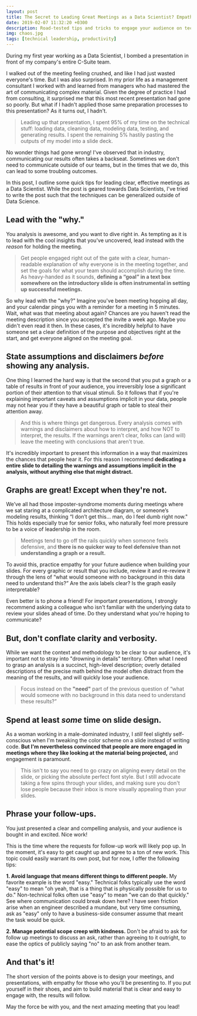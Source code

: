 ```yaml
---
layout: post
title: The Secret to Leading Great Meetings as a Data Scientist? Empathy.
date: 2019-02-07 11:32:20 +0300
description: Road-tested tips and tricks to engage your audience on technical topics
img: chaos.jpg
tags: [technical leadership, productivity]
---
```

During my first year working as a Data Scientist, I bombed a presentation in front of my company's entire C-Suite team.

I walked out of the meeting feeling crushed, and like I had just wasted everyone's time. But I was also surprised.
In my prior life as a management consultant I worked with and learned from managers who had mastered the art of
communicating complex material. Given the degree of practice I had from consulting, it surprised me that this most
recent presentation had gone so poorly. But what if I hadn't applied those same preparation processes to
this presentation? As it turns out, I hadn't.

>Leading up that presentation, I spent 95% of my time on the technical stuff: loading data,
cleaning data, modeling data, testing, and generating results. I spent the remaining 5% hastily pasting
the outputs of my model into a slide deck.

No wonder things had gone wrong! I've observed that in industry, communicating our results often takes a backseat.
Sometimes we don't need to communicate outside of our teams, but in the times that we do, this can lead to some
troubling outcomes.

In this post, I outline some quick tips for leading clear, effective meetings as a Data Scientist. While the post is
geared towards Data Scientists, I've tried to write the post such that the techniques can be generalized outside of
Data Science.


## Lead with the "why."
You analysis is awesome, and you want to dive right in. As tempting as it is to lead with the cool insights that
you've uncovered, lead instead with the *reason* for holding the meeting.

>Get people engaged right out of the gate with a clear, human-readable explanation of why everyone is in the meeting
together, and set the goals for what your team should accomplish during the time. As heavy-handed as it sounds,
**defining a “goal” in a text box somewhere on the introductory slide is often instrumental in setting up successful
meetings.**

So why lead with the "why?" Imagine you've been meeting hopping all day, and your calendar pings you with a
reminder for a meeting in 5 minutes. Wait, what was that meeting about again? Chances are you haven't read the
meeting description since you accepted the invite a week ago. Maybe you didn't even read it then. In these cases,
it's incredibly helpful to have someone set a clear definition of the purpose and objectives right at the start, and get
everyone aligned on the meeting goal.


## State assumptions and disclaimers *before* showing any analysis.
One thing I learned the hard way is that the second that you put a graph or a table of results in front of your
audience, you irreversibly lose a significant portion of their attention to that visual stimuli. So it follows
that if you're explaining important caveats and assumptions implicit in your data, people may not hear
you if they have a beautiful graph or table to steal their attention away.

>And this is where things get dangerous. Every analysis comes with warnings and disclaimers about how to interpret,
and how NOT to interpret, the results. If the warnings aren't clear, folks can (and will) leave the meeting with
conclusions that aren't true.

It's incredibly important to present this information in a way that maximizes the chances that people hear it. For this
reason I recommend **dedicating a entire slide to detailing the warnings and assumptions implicit in the analysis,
without anything else that might distract.**


## Graphs are great! Except when they're not.
We’ve all had those imposter-syndrome moments during meetings where we sat
staring at a complicated architecture diagram, or someone’s modeling results, thinking “I don’t get this… man, do I
feel dumb right now." This holds especially true for senior folks, who naturally feel more
pressure to be a voice of leadership in the room.

>Meetings tend to go off the rails quickly when someone feels defensive, and **there is no quicker way to feel defensive
than not understanding a graph or a result.**

To avoid this, practice empathy for your future audience when building your slides. For every graphic or result that you
include, review it and re-review it through the lens of “what would someone with no background in this data need to
understand this?” Are the axis labels clear? Is the graph easily interpretable?

Even better is to phone a friend! For important presentations, I strongly recommend asking a colleague who isn't familiar
with the underlying data to review your slides ahead of time. Do they understand what you're hoping to communicate?


## But, don't conflate clarity and verbosity.
While we want the context and methodology to be clear to our audience, it's important not to stray into
"drowning in details" territory. Often what I need to grasp an analysis is a succinct, high-level description;
overly detailed descriptions of the precise math behind the model often distract from the meaning of the results,
and will quickly lose your audience.

>Focus instead on the **"need"** part of the previous question of
“what would someone with no background in this data need to understand these results?”


## Spend at least *some* time on slide design.
As a woman working in a male-dominated industry, I *still* feel slightly self-conscious when I'm tweaking the color
scheme on a slide instead of writing code. **But I'm nevertheless convinced that people are more engaged in meetings
where they like looking at the material being projected,** and engagement is paramount.

>This isn't to say you need to go crazy on aligning every detail on the slide, or picking the absolute perfect font
style. But I still advocate taking a few spins through your slides, and making sure you don't lose people because
their inbox is more visually appealing than your slides.


## Phrase your follow-ups.
You just presented a clear and compelling analysis, and your audience is bought in and excited. Nice work!

This is the time where the requests for follow-up work will likely pop up. In the moment, it's easy to get caught up
and agree to a ton of new work. This topic could easily warrant its own post, but for now, I offer the following tips:

**1. Avoid language that means different things to different people.**
My favorite example is the word "easy." Technical folks typically use the word "easy" to mean "oh yeah, that is a thing
that is physically possible for us to do." Non-technical folks often use "easy" to mean "we can do that quickly." See
where communication could break down here? I have seen friction arise when an engineer described a mundane, but very
time consuming, ask as "easy" only to have a business-side consumer assume that meant the task would be quick.

**2. Manage potential scope creep with kindness.**
Don't be afraid to ask for follow up meetings to discuss an ask, rather than agreeing to it outright, to ease the optics
of publicly saying "no" to an ask from another team.


## And that's it!
The short version of the points above is to design your meetings, and presentations, with empathy for those who you'll
be presenting to. If you put yourself in their shoes, and aim to build material that is clear and easy to engage with,
the results will follow.

May the force be with you, and the next amazing meeting that you lead!
